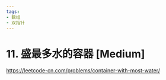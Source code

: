 ```yaml
---
tags:
- 数组
- 双指针
---
```


# 11. 盛最多水的容器 [Medium]

<https://leetcode-cn.com/problems/container-with-most-water/>
